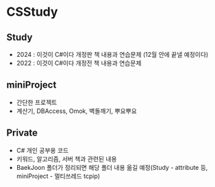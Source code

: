 # CSStudy
## Study
  - 2024 : 이것이 C#이다 개정판 책 내용과 연습문제 (12월 안에 끝낼 예정이다)
  - 2022 : 이것이 C#이다 개정전 책 내용과 연습문제


## miniProject
  - 간단한 프로젝트
  - 계산기, DBAccess, Omok, 벽돌깨기, 뿌요뿌요


## Private
  - C# 개인 공부용 코드
  - 키워드, 알고리즘, 서버 책과 관련된 내용
  - BaekJoon 폴더가 정리되면 해당 폴더 내용 옮길 예정(Study - attribute 등, miniProject - 멀티쓰레드 tcpip)